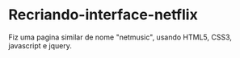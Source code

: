 # Recriando-interface-netflix
Fiz uma pagina similar de nome "netmusic", usando HTML5, CSS3, javascript e jquery.
